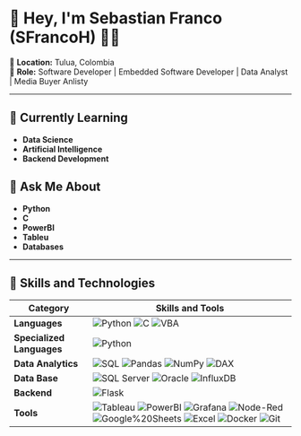 # 👋 Hey, I'm Sebastian Franco (SFrancoH) 👨‍💻

📍 **Location:** Tulua, Colombia  
💼 **Role:** Software Developer | Embedded Software Developer | Data Analyst | Media Buyer Anlisty

---

## 🌱 Currently Learning
- **Data Science**
- **Artificial Intelligence**
- **Backend Development**

## 💬 Ask Me About
- **Python**
- **C**
- **PowerBI**
- **Tableu**  
- **Databases**  

---

## 🔧 Skills and Technologies

| Category                   | Skills and Tools                                                                            |
|----------------------------|---------------------------------------------------------------------------------------------|
| **Languages**              | ![Python](https://img.shields.io/badge/Python-3776AB?style=flat&logo=python&logoColor=white) ![C](https://img.shields.io/badge/C-A8B9CC?logo=C&logoColor=white) ![VBA](https://img.shields.io/badge/Visual%20Basic%20for%20Applications-949494?logo=VBA) |
| **Specialized Languages**  | ![Python](https://img.shields.io/badge/Python-3776AB?style=flat&logo=python&logoColor=white) |
| **Data Analytics**                   | ![SQL](https://img.shields.io/badge/SQL-4479A1?style=flat&logo=postgresql&logoColor=white)  ![Pandas](https://img.shields.io/badge/Pandas-150458?style=flat&logo=pandas&logoColor=white) ![NumPy](https://img.shields.io/badge/NumPy-013243?style=flat&logo=numpy&logoColor=white) ![DAX](https://img.shields.io/badge/DAX-949494?logo=DAX) |
| **Data Base**                     | ![SQL Server](https://img.shields.io/badge/SQL%20Server-CC2927?style=flat&logo=microsoft-sql-server&logoColor=white) ![Oracle](https://img.shields.io/badge/Oracle-F80000?style=flat&logo=oracle&logoColor=black) ![InfluxDB](https://img.shields.io/badge/InfluxDB-22ADF6?style=flat&logo=InfluxDB&logoColor=white)  |
| **Backend**                | ![Flask](https://img.shields.io/badge/Flask-000000?style=flat&logo=flask&logoColor=white) |
| **Tools**                  |  ![Tableau](https://img.shields.io/badge/Tableau-E97627?style=flat&logo=Tableau&logoColor=white) ![PowerBI](https://img.shields.io/badge/PowerBI-F2C811?style=flat&logo=Power%20BI&logoColor=white) ![Grafana](https://img.shields.io/badge/Grafana-F2F4F9?style=flat&logo=grafana&logoColor=orange&labelColor=F2F4F9)  ![Node-Red](https://img.shields.io/badge/Node--Red-8F0000?style=flat&logo=nodered&logoColor=white) ![Google%20Sheets](https://img.shields.io/badge/Google%20Sheets-34A853?style=flat&logo=google-sheets&logoColor=white)  ![Excel](https://img.shields.io/badge/Microsoft_Excel-217346?style=flat&logo=microsoft-excel&logoColor=white) ![Docker](https://img.shields.io/badge/Docker-2496ED?style=flat&logo=docker&logoColor=white) ![Git](https://img.shields.io/badge/Git-F05032?style=flat&logo=git&logoColor=white) |
